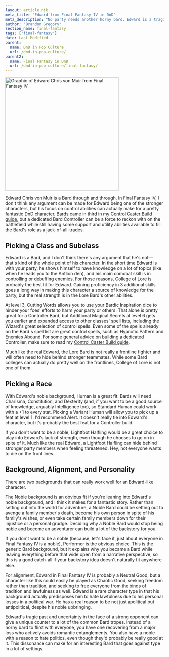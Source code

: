 ```yaml
---
layout: article.njk
meta_title: "Edward from Final Fantasy IV in DnD"
meta_description: "No party needs another horny bard. Edward is a tragic bard with strong controller abilities that can be a benefit to any party."
author: "Brandon Gregory"
section_name: final-fantasy
tags: ['final-fantasy']
date: Last Modified
parent:
  name: DnD in Pop Culture
  url: /dnd-in-pop-culture/
parent2:
  name: Final Fantasy in DnD
  url: /dnd-in-pop-culture/final-fantasy/
---
```


<img
  src="/images/ff4-edward-360.webp"
  srcset="/images/ff4-edward-360.webp 360w,
          /images/ff4-edward-768.webp 768w"
  sizes="(min-width: 768px) 384px,180px"
  alt="Graphic of Edward Chris von Muir from Final Fantasy IV"
  class="tiny-hero"
  height="360" width="360" />

Edward Chris von Muir is a Bard through and through. In Final Fantasy IV, I don't think any argument can be made for Edward being one of the stronger characters, but his focus on control abilities can actually make for a pretty fantastic DnD character. Bards came in third in my [Control Caster Build guide](/5e-build-guides/control-caster-builds/), but a dedicated Bard Controller can be a force to reckon with on the battlefield while still having some support and utility abilities available to fill the Bard's role as a jack-of-all-trades.

## Picking a Class and Subclass

Edward is a Bard, and I don't think there's any argument that he's not—that's kind of the whole point of his character. In the short time Edward is with your party, he shows himself to have knowledge on a lot of topics (like when he leads you to the Antlion den), and his main comobat skill is in controlling or debuffing enemies. For those reasons, College of Lore is probably the best fit for Edward. Gaining proficiency in 3 additional skills goes a long way in making this character a source of knowledge for the party, but the real strength is in the Lore Bard's other abilities.

At level 3, Cutting Words allows you to use your Bardic Inspiration dice to hinder your foes' efforts to harm your party or others. That alone is pretty great for a Controller Bard, but Additional Magical Secrets at level 6 gets you earlier and expanded access to other classes' spell lists, including the Wizard's great selection of control spells. Even some of the spells already on the Bard's spell list are great control spells, such as Hypnotic Pattern and Enemies Abound. For some general advice on building a dedicated Controller, make sure to read my [Control Caster Build guide](/5e-build-guides/control-caster-builds/).

Much like the real Edward, the Lore Bard is not really a frontline fighter and will often need to hide behind stronger teammates. While some Bard colleges can actually do pretty well on the frontlines, College of Lore is not one of them.

## Picking a Race

With Edward's noble background, Human is a great fit. Bards will need Charisma, Constitution, and Dexterity (and, if you want to be a good source of knowledge, arguably Intelligence too), so Standard Human could work with a +1 to every stat. Picking a Variant Human will allow you to pick up a feat at level 1. I'd recommend Alert. It doesn't really tie into Edward's character, but it's probably the best feat for a Controller build.

If you don't want to be a noble, Lightfoot Halfling would be a great choice to play into Edward's lack of strength, even though he chooses to go on in spite of it. Much like the real Edward, a Lightfoot Halfling can hide behind stronger party members when feeling threatened. Hey, not everyone wants to die on the front lines.

## Background, Alignment, and Personality

There are two backgrounds that can really work well for an Edward-like character.

The Noble background is an obvious fit if you're leaning into Edward's noble background, and I think it makes for a fantastic story. Rather than setting out into the world for adventure, a Noble Bard could be setting out to avenge a family member's death, become his own person in spite of his family's wishes, or even take certain family members down for their injustice or a personal grudge. Deciding why a Noble Bard would stop being noble and become an adventurer can build a lot of the backstory for you.

If you don't want to be a noble (because, let's face it, just about everyone in Final Fantasy IV is a noble), Performer is the obvious choice. This is the generic Bard background, but it explains why you became a Bard while leaving everything before that wide open from a narrative perspective, so this is a good catch-all if your backstory idea doesn't naturally fit anywhere else.

For alignment, Edward in Final Fantasy IV is probably a Neutral Good, but a character like this could easily be played as Chaotic Good, seeking freedom rather than tradition, and seeking to free everyone from the binds of tradition and lawfulness as well. Edward is a rare character type in that his background actually predisposes him to hate lawfulness due to his personal losses in a political war. He has a real reason to be not just apolitical but antipolitical, despite his noble upbringing.

Edward's tragic past and uncertainty in the face of a strong opponent can give a unique counter to a lot of the common Bard tropes. Instead of a horny bard to flirst with everyone, you have one recovering from a major loss who actively avoids romantic entanglements. You also have a noble with a reason to hate politics, even though they'd probably be really good at it. This dissonance can make for an interesting Bard that goes against type in a lot of settings.
